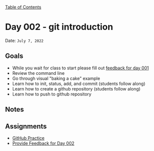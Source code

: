 [Table of Contents](../../README.md)

# Day 002 - git introduction

Date: `July 7, 2022`

## Goals
* While you wait for class to start please fill out [feedback for day 001](https://docs.google.com/forms/d/e/1FAIpQLSdHs-Icpqyv4z9CHIp-5Cx9ZORM9JvsxxHao8calx3-fz10iw/viewform?usp=sf_link)
* Review the command line
* Go through visual "baking a cake" example
* Learn how to init, status, add, and commit (students follow along)
* Learn how to create a github repository (students follow along)
* Learn how to push to github repository

## Notes

<!-- - [Code](./code) -->
<!-- - [Video](https://www.youtube.com/watch?v=SB-qEYVdvXA) -->

## Assignments

- [GitHub Practice](../../assignments/github-practice)
- [Provide Feedback for Day 002](https://docs.google.com/forms/d/e/1FAIpQLScugCfY_PZ5JJGPyv_y-cjqCYkjxCsNlYnNV1RGEykxzhDVZg/viewform)

<!-- ## Resources -->

<!-- - [git introduction](../../units/git-introduction) -->
